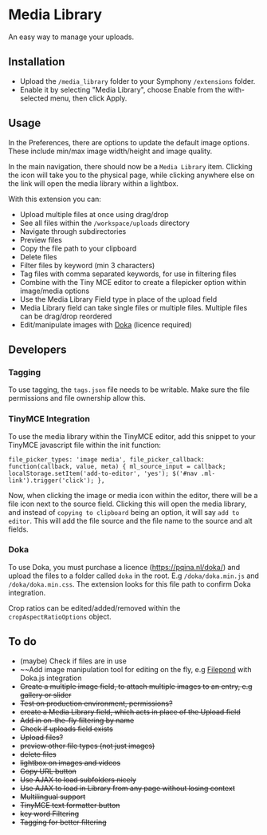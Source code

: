 # Media Library

An easy way to manage your uploads.

## Installation

- Upload the `/media_library` folder to your Symphony `/extensions` folder.
- Enable it by selecting "Media Library", choose Enable from the with-selected menu, then click Apply.

## Usage

In the Preferences, there are options to update the default image options. These include min/max image width/height and image quality.

In the main navigation, there should now be a `Media Library` item. Clicking the icon will take you to the physical page, while clicking anywhere else on the link will open the media library within a lightbox.

With this extension you can:

- Upload multiple files at once using drag/drop
- See all files within the `/workspace/uploads` directory
- Navigate through subdirectories
- Preview files
- Copy the file path to your clipboard
- Delete files
- Filter files by keyword (min 3 characters)
- Tag files with comma separated keywords, for use in filtering files
- Combine with the Tiny MCE editor to create a filepicker option within image/media options
- Use the Media Library Field type in place of the upload field
- Media Library field can take single files or multiple files. Multiple files can be drag/drop reordered
- Edit/manipulate images with [Doka](https://pqina.nl/doka/) (licence required)

## Developers

### Tagging

To use tagging, the `tags.json` file needs to be writable. Make sure the file permissions and file ownership allow this.

### TinyMCE Integration

To use the media library within the TinyMCE editor, add this snippet to your TinyMCE javascript file within the init function:

`
file_picker_types: 'image media',
file_picker_callback: function(callback, value, meta) {
	ml_source_input = callback;
	localStorage.setItem('add-to-editor', 'yes');
	$('#nav .ml-link').trigger('click');
},
`

Now, when clicking the image or media icon within the editor, there will be a file icon next to the source field. Clicking this will open the media library, and instead of `copying to clipboard` being an option, it will say `add to editor`. This will add the file source and the file name to the source and alt fields.

### Doka

To use Doka, you must purchase a licence (https://pqina.nl/doka/) and upload the files to a folder called `doka` in the root. E.g `/doka/doka.min.js` and `/doka/doka.min.css`. The extension looks for this file path to confirm Doka integration.

Crop ratios can be edited/added/removed within the `cropAspectRatioOptions` object.

## To do

- (maybe) Check if files are in use
- ~~Add image manipulation tool for editing on the fly, e.g [Filepond](https://github.com/pqina/filepond) with Doka.js integration
- ~~Create a multiple image field, to attach multiple images to an entry, e.g gallery or slider~~
- ~~Test on production environment, permissions?~~
- ~~create a Media Library field, which acts in place of the Upload field~~
- ~~Add in on-the-fly filtering by name~~
- ~~Check if uploads field exists~~
- ~~Upload files?~~
- ~~preview other file types (not just images)~~
- ~~delete files~~
- ~~lightbox on images and videos~~
- ~~Copy URL button~~
- ~~Use AJAX to load subfolders nicely~~
- ~~Use AJAX to load in Library from any page without losing context~~
- ~~Multilingual support~~
- ~~TinyMCE text formatter button~~
- ~~key word Filtering~~
- ~~Tagging for better filtering~~
